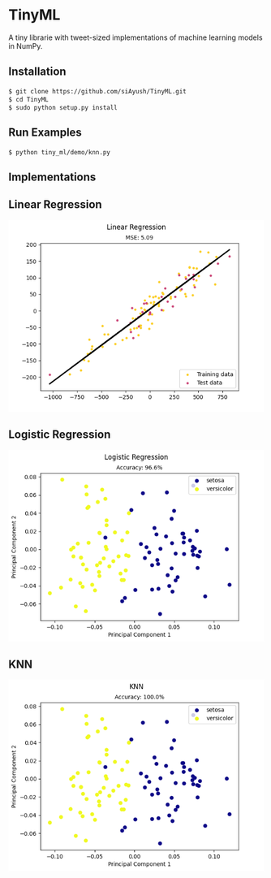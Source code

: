 # TinyML
A tiny librarie with tweet-sized implementations of machine learning models in NumPy.


## Installation
```
$ git clone https://github.com/siAyush/TinyML.git
$ cd TinyML
$ sudo python setup.py install
```
## Run Examples
```
$ python tiny_ml/demo/knn.py
```

## Implementations

## Linear Regression
![Linear Regression](./images/linear.png)

## Logistic Regression
![Logistic Regression](./images/logistic.png)

## KNN
![KNN](./images/knn.png)
